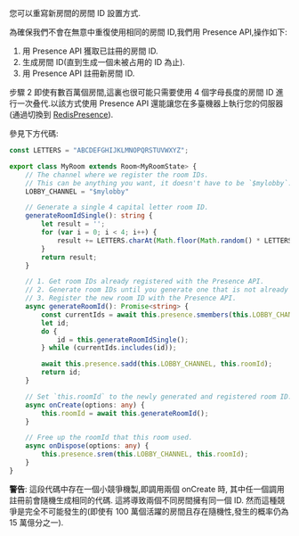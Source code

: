 您可以重寫新房間的房間 ID 設置方式.

為確保我們不會在無意中重復使用相同的房間 ID,我們用 Presence API,操作如下:

1. 用 Presence API 獲取已註冊的房間 ID.
2. 生成房間 ID(直到生成一個未被占用的 ID 為止).
3. 用 Presence API 註冊新房間 ID.

步驟 2 即使有數百萬個房間,這裏也很可能只需要使用 4 個字母長度的房間 ID 進行一次叠代.以該方式使用 Presence API 還能讓您在多臺機器上執行您的伺服器(通過切換到 [RedisPresence](https://docs.colyseus.io/server/presence/#redispresence-clientopts)).

參見下方代碼:

```typescript
const LETTERS = "ABCDEFGHIJKLMNOPQRSTUVWXYZ";

export class MyRoom extends Room<MyRoomState> {
    // The channel where we register the room IDs.
    // This can be anything you want, it doesn't have to be `$mylobby`.
    LOBBY_CHANNEL = "$mylobby"

    // Generate a single 4 capital letter room ID.
    generateRoomIdSingle(): string {
        let result = '';
        for (var i = 0; i < 4; i++) {
            result += LETTERS.charAt(Math.floor(Math.random() * LETTERS.length));
        }
        return result;
    }

    // 1. Get room IDs already registered with the Presence API.
    // 2. Generate room IDs until you generate one that is not already used.
    // 3. Register the new room ID with the Presence API.
    async generateRoomId(): Promise<string> {
        const currentIds = await this.presence.smembers(this.LOBBY_CHANNEL);
        let id;
        do {
            id = this.generateRoomIdSingle();
        } while (currentIds.includes(id));

        await this.presence.sadd(this.LOBBY_CHANNEL, this.roomId);
        return id;
    }

    // Set `this.roomId` to the newly generated and registered room ID.
    async onCreate(options: any) {
        this.roomId = await this.generateRoomId();
    }

    // Free up the roomId that this room used.
    async onDispose(options: any) {
        this.presence.srem(this.LOBBY_CHANNEL, this.roomId);
    }
}
```

**警告**: 這段代碼中存在一個小競爭機製,即調用兩個 onCreate 時, 其中任一個調用註冊前會隨機生成相同的代碼. 這將導致兩個不同房間擁有同一個 ID. 然而這種競爭是完全不可能發生的(即使有 100 萬個活躍的房間且存在隨機性,發生的概率仍為 15 萬億分之一).
